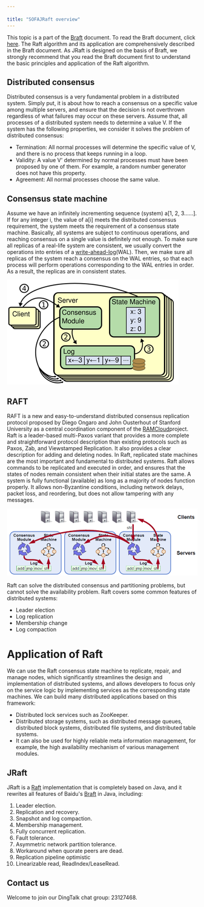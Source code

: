 ```yaml
---

title: "SOFAJRaft overview"
---
```


This topic is a part of the [Braft](https://github.com/brpc/braft) document. To read the Braft document, click [here](https://github.com/brpc/braft/blob/master/docs/cn/overview.md). The Raft algorithm and its application are comprehensively described in the Braft document. As JRaft is designed on the basis of Braft,
we strongly recommend that you read the Braft document first to understand the basic principles and application of the Raft algorithm.

## Distributed consensus

Distributed consensus is a very fundamental problem in a distributed system. Simply put, it is about how to reach a consensus on a specific value among multiple servers, and ensure that the decision is not overthrown regardless of what failures may occur on these servers.
Assume that, all processes of a distributed system needs to determine a value V. If the system has the following properties, we consider it solves the problem of distributed consensus:

* Termination: All normal processes will determine the specific value of V, and there is no process that keeps running in a loop.
* Validity: A value V' determined by normal processes must have been proposed by one of them. For example, a random number generator does not have this property.
* Agreement: All normal processes choose the same value.

## Consensus state machine

Assume we have an infinitely incrementing sequence (system) a[1, 2, 3……]. If for any integer i, the value of a[i] meets the distributed consensus requirement, the system meets the requirement of a consensus state machine.
Basically, all systems are subject to continuous operations, and reaching consensus on a single value is definitely not enough. To make sure all replicas of a real-life system are consistent, we usually convert the operations into entries of a [write-ahead-log](https://en.wikipedia.org/wiki/Write-ahead_logging)(WAL). Then, we make sure all replicas of the system reach a consensus on the WAL entries, so that each process will perform operations corresponding to the WAL entries in order. As a result, the replicas are in consistent states.

![Raft](raft.png)

## RAFT

RAFT is a new and easy-to-understand distributed consensus replication protocol proposed by Diego Ongaro and John Ousterhout of Stanford University as a central coordination component of the [RAMCloud](https://ramcloud.atlassian.net/wiki/display/RAM/RAMCloud)project. Raft is a leader-based multi-Paxos variant that provides a more complete and straightforward protocol description than existing protocols such as Paxos, Zab, and Viewstamped Replication. It also provides a clear description for adding and deleting nodes.
In Raft, replicated state machines are the most important and fundamental to distributed systems. Raft allows commands to be replicated and executed in order, and ensures that the states of nodes remain consistent when their initial states are the same. A system is fully functional (available) as long as a majority of nodes function properly. It allows non-Byzantine conditions, including network delays, packet loss, and reordering, but does not allow tampering with any messages.

![multi_raft](multi_raft.png)

Raft can solve the distributed consensus and partitioning problems, but cannot solve the availability problem. Raft covers some common features of distributed systems:

* Leader election
* Log replication
* Membership change
* Log compaction

# Application of Raft

We can use the Raft consensus state machine to replicate, repair, and manage nodes, which significantly streamlines the design and implementation of distributed systems, and allows developers to focus only on the service logic by implementing services as the corresponding state machines. We can build many distributed applications based on this framework:

* Distributed lock services such as ZooKeeper.
* Distributed storage systems, such as distributed message queues, distributed block systems, distributed file systems, and distributed table systems.
* It can also be used for highly reliable meta information management, for example, the high availability mechanism of various management modules.

## JRaft

JRaft is a [Raft](https://raft.github.io/) implementation that is completely based on Java, and it rewrites all features of Baidu's [Braft](https://github.com/brpc/braft) in Java, including:

1. Leader election.
2. Replication and recovery.
3. Snapshot and log compaction.
4. Membership management.
5. Fully concurrent replication.
6. Fault tolerance.
7. Asymmetric network partition tolerance.
8. Workaround when quorate peers are dead.
9. Replication pipeline optimistic
10. Linearizable read, ReadIndex/LeaseRead.

## Contact us

Welcome to join our DingTalk chat group: 23127468.

